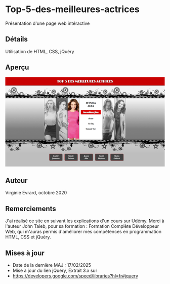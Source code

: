 # Top-5-des-meilleures-actrices
Présentation d'une page web intéractive

## Détails
Utilisation  de HTML, CSS, jQuéry

## Aperçu
![Top_5_des_meilleures_actrices](images/apercu_readme/top_5_actrices_references.png)

## Auteur
Virginie Evrard, octobre 2020

## Remerciements
J'ai réalisé ce site en suivant les explications d'un cours sur Udémy. 
Merci à l'auteur John Taieb, pour sa formation : Formation Complète Développeur Web,
qui m'auras permis d'améliorer mes compétences en programmation HTML, CSS et jQuéry.

## Mises à jour
- Date de la dernière MAJ : 17/02/2025
- Mise à jour du lien jQuery, Extrait 3.x sur 
- https://developers.google.com/speed/libraries?hl=fr#jquery
